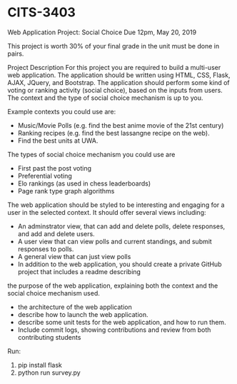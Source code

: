 # CITS-3403
Web Application Project: Social Choice
Due 12pm, May 20, 2019

This project is worth 30% of your final grade in the unit must be done in pairs.

Project Description
For this project you are required to build a multi-user web application. The application should be written using HTML, CSS, Flask, AJAX, JQuery, and Bootstrap. The application should perform some kind of voting or ranking activity (social choice), based on the inputs from users. The context and the type of social choice mechanism is up to you.

Example contexts you could use are:
  - Music/Movie Polls (e.g. find the best anime movie of the 21st century)
  - Ranking recipes (e.g. find the best lassangne recipe on the web).
  - Find the best units at UWA.
  
The types of social choice mechanism you could use are
  - First past the post voting
  - Preferential voting
  - Elo rankings (as used in chess leaderboards)
  - Page rank type graph algorithms
  
The web application should be styled to be interesting and engaging for a user in the selected context. It should offer several views     including:
  - An adminstrator view, that can add and delete polls, delete responses, and add and delete users.
  - A user view that can view polls and current standings, and submit responses to polls.
  - A general view that can just view polls
  - In addition to the web application, you should create a private GitHub project that includes a readme describing

the purpose of the web application, explaining both the context and the social choice mechanism used.
  - the architecture of the web application
  - describe how to launch the web application.
  - describe some unit tests for the web application, and how to run them.
  - Include commit logs, showing contributions and review from both contributing students

  Run:
  1. pip install flask 
  2. python run survey.py
